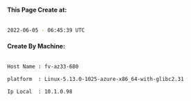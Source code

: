 
   
#### This Page Create at:

```bash

2022-06-05 - 06:45:39 UTC

```

#### Create By Machine:

```bash

Host Name : fv-az33-680

platform  : Linux-5.13.0-1025-azure-x86_64-with-glibc2.31

Ip Local  : 10.1.0.98

```

